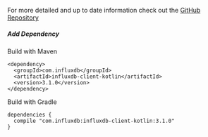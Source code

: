 For more detailed and up to date information check out the <a href="https://github.com/influxdata/influxdb-client-java/tree/master/client-kotlin" target="_blank"  rel="noreferrer">GitHub Repository</a>

##### Add Dependency

Build with Maven

```
<dependency>
  <groupId>com.influxdb</groupId>
  <artifactId>influxdb-client-kotlin</artifactId>
  <version>3.1.0</version>
</dependency>
```

Build with Gradle

```
dependencies {
  compile "com.influxdb:influxdb-client-kotlin:3.1.0"
}
```
